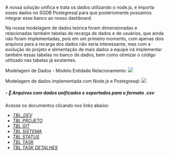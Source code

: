 A nossa solução unifica e trata os dados utilizando o node.js, e importa esses dados no SGDB Postegresql para que posteriomente possamos integrar esse banco ao nosso dashboard.

Na nossa modelagem de dados teórica foram dimensionadas e relacionadas também tabelas de recarga de dados e de usuários, que ainda não foram implementadas, pois em um primeiro momento, com apenas dois arquivos para a recarga dos dados não seria interessante, mas com a evolução do projeto e alimentação de mais dados a equipe irá implementar também essas tabelas no banco de dados, bem como otimizar o código utilizado nas tabelas já existentes. 

Modelagem de Dados - Modelo Entidade Relacionamento:
![](https://github.com/vinicius-hso/api-fatec-2s-gswatcher/blob/main/Modelagem%20de%20Dados/modelo_logico_relacional_gswatcher.jpeg)

Modelagem de dados implementada com Node.js e Postegresql:
![](https://github.com/vinicius-hso/api-fatec-2s-gswatcher/blob/main/Modelagem%20de%20Dados/modelagem_dados.gif)


#####  - 📂 Arquivos com dados unificados e exportados para o formato .csv
Acesse os documentos clicando nos links abaixo:

* [_TBL_DEV_](https://github.com/vinicius-hso/api-fatec-2s-gswatcher/blob/main/Modelagem%20de%20Dados/CODIGO/CSV_export/tbl_dev.csv)
* [_TBL PROJETO_](https://github.com/vinicius-hso/api-fatec-2s-gswatcher/blob/main/Modelagem%20de%20Dados/CODIGO/CSV_export/tbl_projeto.csv)
* [_TBL GIT_](https://github.com/vinicius-hso/api-fatec-2s-gswatcher/blob/main/Modelagem%20de%20Dados/CODIGO/CSV_export/tbl_git.csv)
* [_TBL SISTEMA_](https://github.com/vinicius-hso/api-fatec-2s-gswatcher/blob/main/Modelagem%20de%20Dados/CODIGO/CSV_export/tbl_sistema.csv)
* [_TBL STATUS_](https://github.com/vinicius-hso/api-fatec-2s-gswatcher/blob/main/Modelagem%20de%20Dados/CODIGO/CSV_export/tbl_status.csv)
* [_TBL TASK_](https://github.com/vinicius-hso/api-fatec-2s-gswatcher/blob/main/Modelagem%20de%20Dados/CODIGO/CSV_export/tbl_task.csv)
* [_TBL TASK DETALHES_](https://github.com/vinicius-hso/api-fatec-2s-gswatcher/blob/main/Modelagem%20de%20Dados/CODIGO/CSV_export/tbl_task_detalhes.csv)

